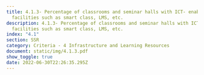 ```yaml
---
title: 4.1.3- Percentage of classrooms and seminar halls with ICT- enabled
  facilities such as smart class, LMS, etc.
description: 4.1.3- Percentage of classrooms and seminar halls with ICT- enabled
  facilities such as smart class, LMS, etc.
index: "4.1"
section: SSR
category: Criteria - 4 Infrastructure and Learning Resources
document: static/img/4.1.3.pdf
show_toggle: true
date: 2022-06-30T22:26:35.295Z
---
```

